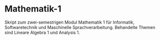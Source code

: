 # Mathematik-1
Skript zum zwei-semestrigen Modul Mathematik 1 für Informatik, Softwaretechnik und Maschinelle Sprachverarbeitung.
Behandelte Themen sind Lineare Algebra 1 und Analysis 1.

<!-- ## To-Do
* Allgemein mehr Abbildungen hinzufügen
* Abschnitt zu den komplexen Zahlen ausarbeiten
* Bessere Sortierung der Abschnitte in die einzelnen Dateien
* Zusammenfassen der verwendeten TikZ-Standards in eine Definitionsliste
 -->